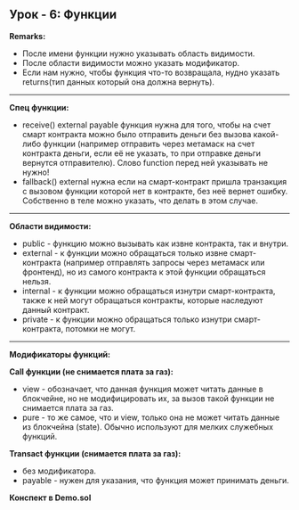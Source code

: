 ## Урок - 6: Функции

**Remarks:**
- После имени функции нужно указывать область видимости.
- После области видимости можно указать модификатор.
- Если нам нужно, чтобы функция что-то возвращала, нудно указать returns(тип данных который она должна вернуть).

<hr>

**Спец функции:**
- receive() external payable функция нужна для того, чтобы на счет смарт контракта можно было отправить деньги без вызова 
какой-либо функции (например отправить через метамаск на счет контракта деньги, если её не указать,
то при отправке деньги вернутся отправителю). Слово function перед ней указывать не нужно!
- fallback() external нужна если на смарт-контракт пришла транзакция с вызовом функции которой нет в контракте, 
без неё вернет ошибку. Собственно в теле можно указать, что делать в этом случае.

<hr>

**Области видимости:**
- public - функцию можно вызывать как извне контракта, так и внутри.
- external - к функции можно обращаться только извне смарт-контракта (например отправлять запросы через метамаск или фронтенд),
но из самого контракта к этой функции обращаться нельзя.
- internal - к функции можно обращаться изнутри смарт-контракта, также к ней могут обращаться контракты,
которые наследуют данный контракт.
- private - к функции можно обращаться только изнутри смарт-контракта, потомки не могут.

<hr>

**Модификаторы функций:**

__Call функции (не снимается плата за газ):__
- view - обозначает, что данная функция может читать данные в блокчейне, но не модифицировать их, 
за вызов такой функции не снимается плата за газ.
- pure - то же самое, что и view, только она не может читать данные из блокчейна (state). 
Обычно используют для мелких служебных функций.

__Transact функции (снимается плата за газ):__
- без модификатора.
- payable - нужен для указания, что функция может принимать деньги.

**Конспект в Demo.sol**     